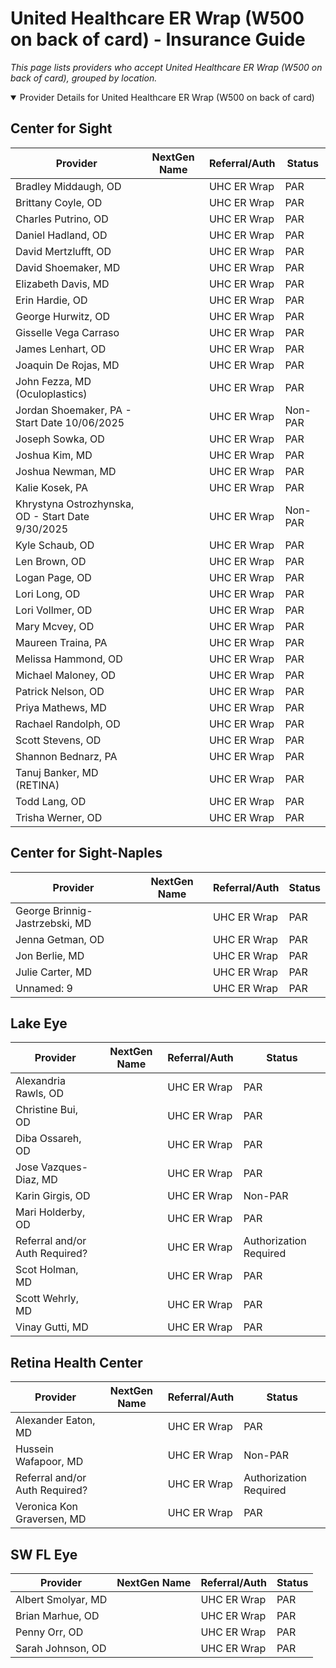 # United Healthcare ER Wrap (W500 on back of card) - Insurance Guide

*This page lists providers who accept United Healthcare ER Wrap (W500 on back of card), grouped by location.*

<details open><summary>Provider Details for United Healthcare ER Wrap (W500 on back of card)</summary>

## Center for Sight

| Provider | NextGen Name | Referral/Auth | Status |
|----------|-------------|--------------|--------|
| Bradley Middaugh, OD |  | UHC ER Wrap | PAR |
| Brittany Coyle, OD |  | UHC ER Wrap | PAR |
| Charles Putrino, OD |  | UHC ER Wrap | PAR |
| Daniel Hadland, OD |  | UHC ER Wrap | PAR |
| David Mertzlufft, OD |  | UHC ER Wrap | PAR |
| David Shoemaker, MD |  | UHC ER Wrap | PAR |
| Elizabeth Davis, MD |  | UHC ER Wrap | PAR |
| Erin Hardie, OD |  | UHC ER Wrap | PAR |
| George Hurwitz, OD |  | UHC ER Wrap | PAR |
| Gisselle Vega Carraso |  | UHC ER Wrap | PAR |
| James Lenhart, OD |  | UHC ER Wrap | PAR |
| Joaquin De Rojas, MD |  | UHC ER Wrap | PAR |
| John Fezza, MD (Oculoplastics) |  | UHC ER Wrap | PAR |
| Jordan Shoemaker, PA - Start Date 10/06/2025 |  | UHC ER Wrap | Non-PAR |
| Joseph Sowka, OD |  | UHC ER Wrap | PAR |
| Joshua Kim, MD |  | UHC ER Wrap | PAR |
| Joshua Newman, MD |  | UHC ER Wrap | PAR |
| Kalie Kosek, PA |  | UHC ER Wrap | PAR |
| Khrystyna Ostrozhynska, OD - Start Date 9/30/2025 |  | UHC ER Wrap | Non-PAR |
| Kyle Schaub, OD |  | UHC ER Wrap | PAR |
| Len Brown, OD |  | UHC ER Wrap | PAR |
| Logan Page, OD |  | UHC ER Wrap | PAR |
| Lori Long, OD |  | UHC ER Wrap | PAR |
| Lori Vollmer, OD |  | UHC ER Wrap | PAR |
| Mary Mcvey, OD |  | UHC ER Wrap | PAR |
| Maureen Traina, PA |  | UHC ER Wrap | PAR |
| Melissa Hammond, OD |  | UHC ER Wrap | PAR |
| Michael Maloney, OD |  | UHC ER Wrap | PAR |
| Patrick Nelson, OD |  | UHC ER Wrap | PAR |
| Priya Mathews, MD |  | UHC ER Wrap | PAR |
| Rachael Randolph, OD |  | UHC ER Wrap | PAR |
| Scott Stevens, OD |  | UHC ER Wrap | PAR |
| Shannon Bednarz, PA |  | UHC ER Wrap | PAR |
| Tanuj Banker, MD (RETINA) |  | UHC ER Wrap | PAR |
| Todd Lang, OD |  | UHC ER Wrap | PAR |
| Trisha Werner, OD |  | UHC ER Wrap | PAR |

## Center for Sight-Naples

| Provider | NextGen Name | Referral/Auth | Status |
|----------|-------------|--------------|--------|
| George Brinnig-Jastrzebski, MD |  | UHC ER Wrap | PAR |
| Jenna Getman, OD |  | UHC ER Wrap | PAR |
| Jon Berlie, MD |  | UHC ER Wrap | PAR |
| Julie Carter, MD |  | UHC ER Wrap | PAR |
| Unnamed: 9 |  | UHC ER Wrap | PAR |

## Lake Eye 

| Provider | NextGen Name | Referral/Auth | Status |
|----------|-------------|--------------|--------|
| Alexandria Rawls, OD |  | UHC ER Wrap | PAR |
| Christine Bui, OD |  | UHC ER Wrap | PAR |
| Diba Ossareh, OD |  | UHC ER Wrap | PAR |
| Jose Vazques-Diaz, MD |  | UHC ER Wrap | PAR |
| Karin Girgis, OD |  | UHC ER Wrap | Non-PAR |
| Mari Holderby, OD |  | UHC ER Wrap | PAR |
| Referral and/or Auth Required? |  | UHC ER Wrap | Authorization Required |
| Scot Holman, MD |  | UHC ER Wrap | PAR |
| Scott Wehrly, MD |  | UHC ER Wrap | PAR |
| Vinay Gutti, MD |  | UHC ER Wrap | PAR |

## Retina Health Center

| Provider | NextGen Name | Referral/Auth | Status |
|----------|-------------|--------------|--------|
| Alexander Eaton, MD |  | UHC ER Wrap | PAR |
| Hussein Wafapoor, MD |  | UHC ER Wrap | Non-PAR |
| Referral and/or Auth Required? |  | UHC ER Wrap | Authorization Required |
| Veronica Kon Graversen, MD |  | UHC ER Wrap | PAR |

## SW FL Eye

| Provider | NextGen Name | Referral/Auth | Status |
|----------|-------------|--------------|--------|
| Albert Smolyar, MD |  | UHC ER Wrap | PAR |
| Brian Marhue, OD |  | UHC ER Wrap | PAR |
| Penny Orr, OD |  | UHC ER Wrap | PAR |
| Sarah Johnson, OD |  | UHC ER Wrap | PAR |

</details>

